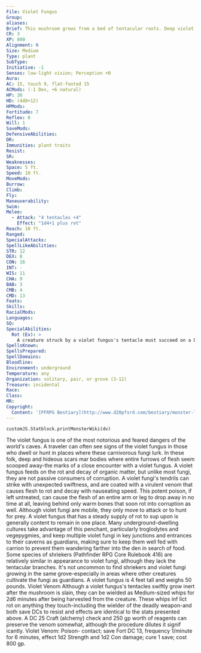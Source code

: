```yaml
---
File: Violet Fungus
Group: 
aliases: 
Brief: This mushroom grows from a bed of tentacular roots. Deep violet tendrils slither out of the dozens of fissures in its pointed cap.
CR: 3
XP: 800
Alignment: N
Size: Medium
Type: plant
SubType: 
Initiative: -1
Senses: low-light vision; Perception +0
Aura: 
AC: 15, touch 9, flat-footed 15
ACMods: (-1 Dex, +6 natural)
HP: 30
HD: (4d8+12)
HPMods: 
Fortitude: 7
Reflex: 0
Will: 1
SaveMods: 
DefensiveAbilities: 
DR: 
Immunities: plant traits
Resist: 
SR: 
Weaknesses: 
Space: 5 ft.
Speed: 10 ft.
MoveMods: 
Burrow: 
Climb: 
Fly: 
Maneuverability: 
Swim: 
Melee: 
  - Attack: "4 tentacles +4"
    Effect: "1d4+1 plus rot"
Reach: 10 ft.
Ranged: 
SpecialAttacks: 
SpellLikeAbilities: 
STR: 12
DEX: 8
CON: 16
INT: -
WIS: 11
CHA: 9
BAB: 3
CMB: 4
CMD: 13
Feats: 
Skills: 
RacialMods: 
Languages: 
SQ: 
SpecialAbilities:
  Rot (Ex): >
    A creature struck by a violet fungus's tentacle must succeed on a DC 15 Fortitude save or the flesh around the point of contact swiftly begins to rot away, exposing raw bone with shocking swiftness. This hideous affliction causes 1d4 points of Strength damage and 1d4 points of Constitution damage. This is a poison effect. The save DC is Constitution-based.
SpellsKnown: 
SpellsPrepared: 
SpellDomains: 
Bloodline: 
Environment: underground
Temperature: any
Organization: solitary, pair, or grove (3-12)
Treasure: incidental
Race: 
Class: 
MR: 
Copyright:
  Content: '[PFRPG Bestiary](http://www.d20pfsrd.com/bestiary/monster-lists-and-details/-v/violet-fungus)'
---
```

```dataviewjs
customJS.Statblock.printMonsterWiki(dv)
```
The violet fungus is one of the most notorious and feared dangers of the world's caves. A traveler can often see signs of the violet fungus in those who dwell or hunt in places where these carnivorous fungi lurk. In these folk, deep and hideous scars mar bodies where entire furrows of flesh seem scooped away-the marks of a close encounter with a violet fungus. A violet fungus feeds on the rot and decay of organic matter, but unlike most fungi, they are not passive consumers of corruption. A violet fungi's tendrils can strike with unexpected swiftness, and are coated with a virulent venom that causes flesh to rot and decay with nauseating speed. This potent poison, if left untreated, can cause the flesh of an entire arm or leg to drop away in no time at all, leaving behind only warm bones that soon rot into corruption as well. Although violet fungi are mobile, they only move to attack or to hunt for prey. A violet fungus that has a steady supply of rot to sup upon is generally content to remain in one place. Many underground-dwelling cultures take advantage of this penchant, particularly troglodytes and vegepygmies, and keep multiple violet fungi in key junctions and entrances to their caverns as guardians, making sure to keep them well fed with carrion to prevent them wandering farther into the den in search of food. Some species of shriekers (Pathfinder RPG Core Rulebook 416) are relatively similar in appearance to violet fungi, although they lack the tentacular branches. It's not uncommon to find shriekers and violet fungi growing in the same grove-especially in areas where other creatures cultivate the fungi as guardians. A violet fungus is 4 feet tall and weighs 50 pounds. Violet Venom Although a violet fungus's tentacles swiftly grow inert after the mushroom is slain, they can be wielded as Medium-sized whips for 2d6 minutes after being harvested from the creature. These whips inf lict rot on anything they touch-including the wielder of the deadly weapon-and both save DCs to resist and effects are identical to the stats presented above. A DC 25 Craft (alchemy) check and 250 gp worth of reagents can preserve the venom somewhat, although the procedure dilutes it signif icantly. Violet Venom: Poison- contact; save Fort DC 13, frequency 1/minute for 6 minutes, effect 1d2 Strength and 1d2 Con damage; cure 1 save; cost 800 gp.
